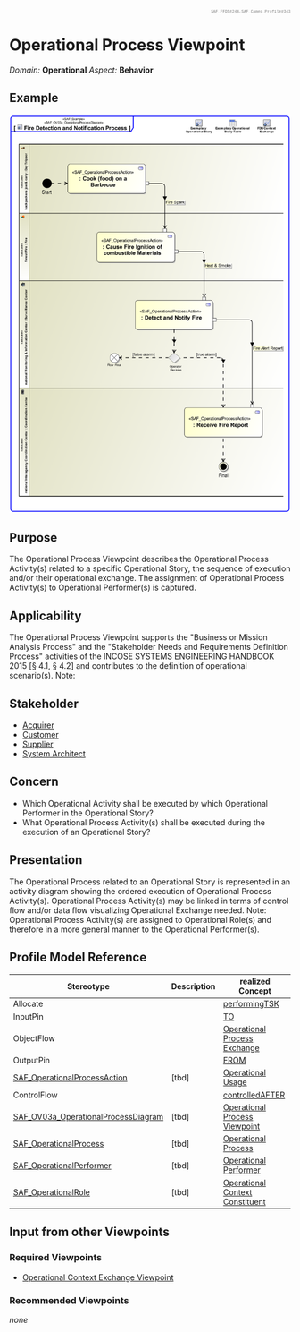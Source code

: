 <div style="text-align: right; font-family: courier; color:gray;font-size: 50%">SAF_FFDS#244,SAF_Cameo_Profile#343</div>

# Operational Process Viewpoint
*Domain:* **Operational** *Aspect:* **Behavior**
## Example
![Fire Detection and Notification Process](../diagrams/Fire-Detection-and-Notification-Process.svg)
## Purpose
The Operational Process Viewpoint describes the Operational Process Activity(s) related to a specific Operational Story, the sequence of execution and/or their operational exchange. The assignment of Operational Process Activity(s) to Operational Performer(s) is captured.
## Applicability
The Operational Process Viewpoint supports the "Business or Mission Analysis Process" and the "Stakeholder Needs and Requirements Definition Process" activities of the INCOSE SYSTEMS ENGINEERING HANDBOOK 2015 [§ 4.1, § 4.2] and contributes to the definition of operational scenario(s).
Note:
## Stakeholder
* [Acquirer](../stakeholders.md#Acquirer)
* [Customer](../stakeholders.md#Customer)
* [Supplier](../stakeholders.md#Supplier)
* [System Architect](../stakeholders.md#System-Architect)
## Concern
* Which Operational Activity shall be executed by which Operational Performer in the Operational Story?
* What Operational Process Activity(s) shall be executed during the execution of an Operational Story?
## Presentation
The Operational Process related to an Operational Story is represented in an activity diagram showing the ordered execution of Operational Process Activity(s). Operational Process Activity(s) may be linked in terms of control flow and/or data flow visualizing Operational Exchange needed. 
Note: Operational Process Activity(s) are assigned to Operational Role(s) and therefore in a more general manner to the Operational Performer(s).

## Profile Model Reference
|Stereotype | Description|realized Concept
|---|---|---|
|Allocate||[performingTSK](../concepts.md#performingTSK)|
|InputPin||[TO](../concepts.md#TO)|
|ObjectFlow||[Operational Process Exchange](../concepts.md#Operational-Process-Exchange)|
|OutputPin||[FROM](../concepts.md#FROM)|
|[SAF_OperationalProcessAction](../stereotypes.md#SAF_OperationalProcessAction)|[tbd]|[Operational Usage](../concepts.md#Operational-Usage)|
|ControlFlow||[controlledAFTER](../concepts.md#controlledAFTER)|
|[SAF_OV03a_OperationalProcessDiagram](../stereotypes.md#SAF_OV03a_OperationalProcessDiagram)|[tbd]|[Operational Process Viewpoint](../concepts.md#Operational-Process-Viewpoint)|
|[SAF_OperationalProcess](../stereotypes.md#SAF_OperationalProcess)|[tbd]|[Operational Process](../concepts.md#Operational-Process)|
|[SAF_OperationalPerformer](../stereotypes.md#SAF_OperationalPerformer)|[tbd]|[Operational Performer](../concepts.md#Operational-Performer)|
|[SAF_OperationalRole](../stereotypes.md#SAF_OperationalRole)|[tbd]|[Operational Context Constituent](../concepts.md#Operational-Context-Constituent)|
## Input from other Viewpoints
### Required Viewpoints
* [Operational Context Exchange Viewpoint](Operational-Context-Exchange-Viewpoint.md)
### Recommended Viewpoints
*none*
